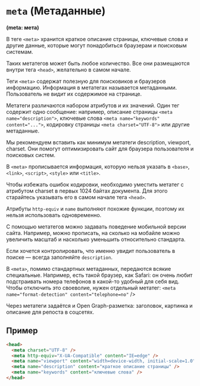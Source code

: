 # `meta` (Метаданные)

**(meta: мета)**

В теге `<meta>` хранится краткое описание страницы, ключевые слова и другие данные, которые могут понадобиться браузерам и поисковым системам.

Таких метатегов может быть любое количество. Все они размещаются внутри тега `<head>`, желательно в самом начале.

Теги `<meta>` содержат полезную для поисковиков и браузеров информацию. Информация в метатегах называется метаданными. Пользователь не видит их содержимое на странице.

Метатеги различаются набором атрибутов и их значений. Один тег содержит одно сообщение: например, описание страницы `<meta name="description">`, ключевые слова `<meta name="keywords" content="...">`, кодировку страницы `<meta charset="UTF-8">` или другие метаданные.

Мы рекомендуем вставить как минимум метатеги description, viewport, charset. Они помогут оптимизировать сайт для браузера пользователя и поисковых систем.

В `<meta>` прописывается информация, которую нельзя указать в `<base>`, `<link>`, `<script>`, `<style>` или `<title>`.

Чтобы избежать ошибок кодировки, необходимо уместить метатег с атрибутом charset в первых 1024 байтах документа. Для этого старайтесь указывать его в самом начале тега `<head>`.

Атрибуты `http-equiv` и `name` выполняют похожие функции, поэтому их нельзя использовать одновременно.

С помощью метатегов можно задавать поведение мобильной версии сайта. Например, можно прописать, на сколько на мобайле можно увеличить масштаб и насколько уменьшить относительно стандарта.

Если хочется контролировать, что именно увидит пользователь в поиске — всегда заполняйте `description`.

В `<meta>`, помимо стандартных метаданных, передаются всякие специальные. Например, есть такой браузер, как Safari: он очень любит подстраивать номера телефонов в какой-то удобный для себя вид. Чтобы отключить это своеволие, нужен отдельный метатег:
`<meta name="format-detection" content="telephone=no"` />

Через метатеги задаётся и Open Graph-разметка: заголовок, картинка и описание для репоста в соцсетях.

## Пример

```html
<head>
  <meta charset="UTF-8" />
  <meta http-equiv="X-UA-Compatible" content="IE=edge" />
  <meta name="viewport" content="width=device-width, initial-scale=1.0" />
  <meta name="description" content="краткое описание страницы" />
  <meta name="keywords" content="ключевые слова" />
</head>
```
